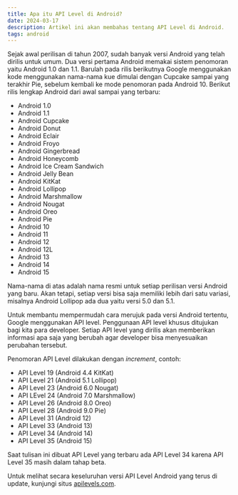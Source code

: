 ```yaml
---
title: Apa itu API Level di Android?
date: 2024-03-17
description: Artikel ini akan membahas tentang API Level di Android.
tags: android
---
```


Sejak awal perilisan di tahun 2007, sudah banyak versi Android yang telah dirilis untuk umum. Dua versi pertama Android memakai sistem penomoran yaitu Android 1.0 dan 1.1. Barulah pada rilis berikutnya Google menggunakan kode menggunakan nama-nama kue dimulai dengan Cupcake sampai yang terakhir Pie, sebelum kembali ke mode penomoran pada Android 10. Berikut rilis lengkap Android dari awal sampai yang terbaru:

-   Android 1.0
-   Android 1.1
-   Android Cupcake
-   Android Donut
-   Android Eclair
-   Android Froyo
-   Android Gingerbread
-   Android Honeycomb
-   Android Ice Cream Sandwich
-   Android Jelly Bean
-   Android KitKat
-   Android Lollipop
-   Android Marshmallow
-   Android Nougat
-   Android Oreo
-   Android Pie
-   Android 10
-   Android 11
-   Android 12
-   Android 12L
-   Android 13
-   Android 14
-   Android 15

Nama-nama di atas adalah nama resmi untuk setiap perilisan versi Android yang baru. Akan tetapi, setiap versi bisa saja memiliki lebih dari satu variasi, misalnya Android Lollipop ada dua yaitu versi 5.0 dan 5.1.

Untuk membantu mempermudah cara merujuk pada versi Android tertentu, Google menggunakan API level. Penggunaan API level khusus ditujukan bagi kita para developer. Setiap API level yang dirilis akan memberikan informasi apa saja yang berubah agar developer bisa menyesuaikan perubahan tersebut.

Penomoran API Level dilakukan dengan  _increment_, contoh:

-   API Level 19 (Android 4.4 KitKat)
-   API Level 21 (Android 5.1 Lollipop)
-   API Level 23 (Android 6.0 Nougat)
-   API LEvel 24 (Android 7.0 Marshmallow)
-   API Level 26 (Android 8.0 Oreo)
-   API Level 28 (Android 9.0 Pie)
-   API Level 31 (Android 12)
-   API Level 33 (Android 13)
-   API Level 34 (Android 14)
-   API Level 35 (Android 15)

Saat tulisan ini dibuat API Level yang terbaru ada API Level 34 karena API Level 35 masih dalam tahap beta.

Untuk melihat secara keseluruhan versi API Level Android yang terus di update, kunjungi situs  [apilevels.com](https://apilevels.com/).